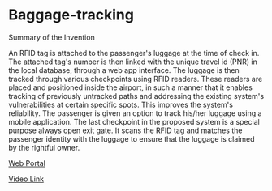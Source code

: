 # Baggage-tracking

Summary of the Invention

An RFID tag is attached to the passenger's luggage at the time of check in. The attached tag's number is then linked with the unique travel id (PNR) in the local database, through a web app interface. The luggage is then tracked through various checkpoints using RFID readers. These readers are placed and positioned inside the airport, in such a manner that it enables tracking of previously untracked paths and addressing the existing system's vulnerabilities at certain specific spots. This improves the system's reliability. The passenger is given an option to track his/her luggage using a mobile application. The last checkpoint in the proposed system is a special purpose always open exit gate. It scans the RFID tag and matches the passenger identity with the luggage to ensure that the luggage is claimed by the rightful owner.

[Web Portal](Clairvoyants2.tech)



[Video Link](https://youtu.be/auoFokurHDo)
